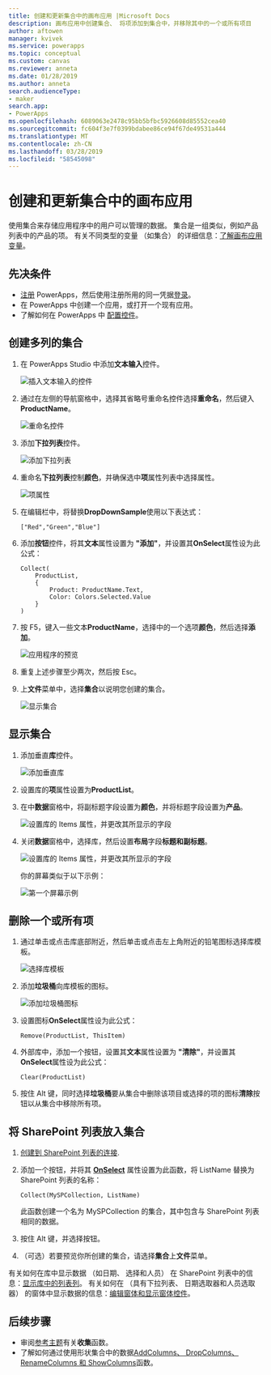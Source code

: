 ```yaml
---
title: 创建和更新集合中的画布应用 |Microsoft Docs
description: 画布应用中创建集合、 将项添加到集合中，并移除其中的一个或所有项目
author: aftowen
manager: kvivek
ms.service: powerapps
ms.topic: conceptual
ms.custom: canvas
ms.reviewer: anneta
ms.date: 01/28/2019
ms.author: anneta
search.audienceType:
- maker
search.app:
- PowerApps
ms.openlocfilehash: 6089063e2478c95bb5bfbc5926608d85552cea40
ms.sourcegitcommit: fc604f3e7f0399bdabee86ce94f67de49531a444
ms.translationtype: MT
ms.contentlocale: zh-CN
ms.lasthandoff: 03/28/2019
ms.locfileid: "58545098"
---
```

# <a name="create-and-update-a-collection-in-a-canvas-app"></a>创建和更新集合中的画布应用

使用集合来存储应用程序中的用户可以管理的数据。 集合是一组类似，例如产品列表中的产品的项。 有关不同类型的变量 （如集合） 的详细信息：[了解画布应用变量](working-with-variables.md)。

## <a name="prerequisites"></a>先决条件

- [注册](../signup-for-powerapps.md) PowerApps，然后使用注册所用的同一凭据[登录](https://web.powerapps.com?utm_source=padocs&utm_medium=linkinadoc&utm_campaign=referralsfromdoc)。
- 在 PowerApps 中创建一个应用，或打开一个现有应用。
- 了解如何在 PowerApps 中 [配置控件](add-configure-controls.md)。

## <a name="create-a-multicolumn-collection"></a>创建多列的集合

1. 在 PowerApps Studio 中添加**文本输入**控件。

    ![插入文本输入的控件](./media/create-update-collection/add-textbox.png)

1. 通过在左侧的导航窗格中，选择其省略号重命名控件选择**重命名**，然后键入**ProductName**。

    ![重命名控件](./media/create-update-collection/rename-textbox.png)

1. 添加**下拉列表**控件。

    ![添加下拉列表](./media/create-update-collection/add-dropdown.png)

1. 重命名**下拉列表**控制**颜色**，并确保选中**项**属性列表中选择属性。

    ![项属性](./media/create-update-collection/items-property.png)

1. 在编辑栏中，将替换**DropDownSample**使用以下表达式：

    `["Red","Green","Blue"]`

1. 添加**按钮**控件，将其**文本**属性设置为 **"添加"**，并设置其**OnSelect**属性设为此公式：

    ```powerapps-dot
    Collect(
        ProductList,
        {
            Product: ProductName.Text,
            Color: Colors.Selected.Value
        }
    )
    ```

1. 按 F5，键入一些文本**ProductName**，选择中的一个选项**颜色**，然后选择**添加**。

    ![应用程序的预览](./media/create-update-collection/preview-add.png)

1. 重复上述步骤至少两次，然后按 Esc。

1. 上**文件**菜单中，选择**集合**以说明您创建的集合。

    ![显示集合](./media/create-update-collection/show-collection.png)

## <a name="show-a-collection"></a>显示集合

1. 添加垂直**库**控件。

    ![添加垂直库](./media/create-update-collection/add-gallery.png)

1. 设置库的**项**属性设置为**ProductList**。

1. 在中**数据**窗格中，将副标题字段设置为**颜色**，并将标题字段设置为**产品**。

    ![设置库的 Items 属性，并更改其所显示的字段](./media/create-update-collection/configure-gallery.png)

1. 关闭**数据**窗格中，选择库，然后设置**布局**字段**标题和副标题**。

    ![设置库的 Items 属性，并更改其所显示的字段](./media/create-update-collection/change-layout.png)

    你的屏幕类似于以下示例：

    ![第一个屏幕示例](./media/create-update-collection/screen-example1.png)

## <a name="remove-one-or-all-items"></a>删除一个或所有项

1. 通过单击或点击库底部附近，然后单击或点击左上角附近的铅笔图标选择库模板。

    ![选择库模板](./media/create-update-collection/select-template.png)

1. 添加**垃圾桶**向库模板的图标。

    ![添加垃圾桶图标](./media/create-update-collection/trash-icon.png)

1. 设置图标**OnSelect**属性设为此公式：

    `Remove(ProductList, ThisItem)`

1. 外部库中，添加一个按钮，设置其**文本**属性设置为 **"清除"**，并设置其**OnSelect**属性设为此公式：

    `Clear(ProductList)`

1. 按住 Alt 键，同时选择**垃圾桶**要从集合中删除该项目或选择的项的图标**清除**按钮以从集合中移除所有项。

## <a name="put-a-sharepoint-list-into-a-collection"></a>将 SharePoint 列表放入集合

1. [创建到 SharePoint 列表的连接](connections/connection-sharepoint-online.md#create-a-connection).

1. 添加一个按钮，并将其 **[OnSelect](controls/properties-core.md)** 属性设置为此函数，将 ListName 替换为 SharePoint 列表的名称：<br>

    `Collect(MySPCollection, ListName)`

    此函数创建一个名为 MySPCollection 的集合，其中包含与 SharePoint 列表相同的数据。

1. 按住 Alt 键，并选择按钮。

1. （可选）若要预览你所创建的集合，请选择**集合**上**文件**菜单。

有关如何在库中显示数据 （如日期、 选择和人员） 在 SharePoint 列表中的信息：[显示库中的列表列](connections/connection-sharepoint-online.md#show-list-columns-in-a-gallery)。 有关如何在 （具有下拉列表、 日期选取器和人员选取器） 的窗体中显示数据的信息：[编辑窗体和显示窗体控件](controls/control-form-detail.md)。

## <a name="next-steps"></a>后续步骤

- 审阅[参考主题](functions/function-clear-collect-clearcollect.md)有关**收集**函数。
- 了解如何通过使用形状集合中的数据[AddColumns、 DropColumns、 RenameColumns 和 ShowColumns](functions/function-table-shaping.md)函数。
